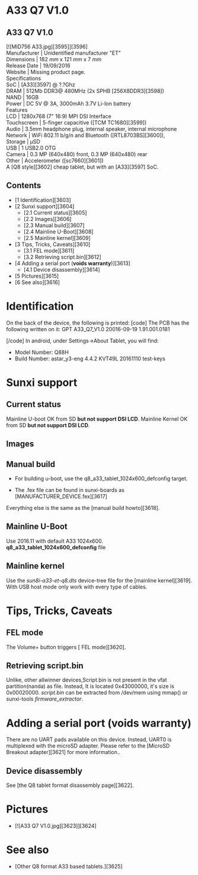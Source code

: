 # A33 Q7 V1.0
A33 Q7 V1.0  
---  
[![MID756 A33.jpg][3595]][3596]  
Manufacturer |  Unidentified manufacturer "ET"   
Dimensions |  182 _mm_ x 121 _mm_ x 7 _mm_  
Release Date |  19/09/2016   
Website |  Missing product page.   
Specifications   
SoC |  [A33][3597] @ ?.?Ghz   
DRAM |  512Mb DDR3@ 480MHz (2x SPHB [256X8DDR3][3598])   
NAND |  16GB   
Power |  DC 5V @ 3A, 3000mAh 3.7V Li-Ion battery   
Features   
LCD |  1280x768 (7" 16:9) MPI DSI Interface   
Touchscreen |  5-finger capacitive ([TCM TC1680][3599])   
Audio |  3.5mm headphone plug, internal speaker, internal microphone   
Network |  WiFi 802.11 b/g/n and Bluetooth ([RTL8703BS][3600]),   
Storage |  µSD   
USB |  1 USB2.0 OTG   
Camera |  0.3 MP (640x480) front, 0.3 MP (640x480) rear   
Other |  Accelerometer ([sc7660][3601])   
A [Q8 style][3602] cheap tablet, but with an [A33][3597] SoC. 
  

## Contents
  * [1 Identification][3603]
  * [2 Sunxi support][3604]
    * [2.1 Current status][3605]
    * [2.2 Images][3606]
    * [2.3 Manual build][3607]
    * [2.4 Mainline U-Boot][3608]
    * [2.5 Mainline kernel][3609]
  * [3 Tips, Tricks, Caveats][3610]
    * [3.1 FEL mode][3611]
    * [3.2 Retrieving script.bin][3612]
  * [4 Adding a serial port (**voids warranty**)][3613]
    * [4.1 Device disassembly][3614]
  * [5 Pictures][3615]
  * [6 See also][3616]

# Identification
On the back of the device, the following is printed: 
[code] 
    The PCB has the following written on it:
    GPT
    A33_Q7_V1.0
    20016-09-19
    1.91.001.0181
    
[/code]
In android, under Settings->About Tablet, you will find: 
  * Model Number: Q88H
  * Build Number: astar_y3-eng 4.4.2 KVT49L 20161110 test-keys

# Sunxi support
## Current status
Mainline U-boot OK from SD **but not support DSI LCD**. 
Mainline Kernel OK from SD **but not support DSI LCD**. 
## Images
## Manual build
  * For building u-boot, use the q8_a33_tablet_1024x600_defconfig target.

  * The .fex file can be found in sunxi-boards as [MANUFACTURER_DEVICE.fex][3617]

Everything else is the same as the [manual build howto][3618]. 
## Mainline U-Boot
Use 2016.11 with default A33 1024x600. 
**q8_a33_tablet_1024x600_defconfig** file 
## Mainline kernel
Use the _sun8i-a33-et-q8.dts_ device-tree file for the [mainline kernel][3619]. With USB host mode only work with every type of cables. 
# Tips, Tricks, Caveats
## FEL mode
The Volume+ button triggers [ FEL mode][3620]. 
## Retrieving script.bin
Unlike, other allwinner devices,Script.bin is not present in the vfat partition(nanda) as file. 
Instead, It is located 0x43000000, it's size is 0x00020000. _script.bin_ can be extracted from /dev/mem using mmap() or sunxi-tools _firmware_extractor_. 
# Adding a serial port (**voids warranty**)
There are no UART pads available on this device. Instead, UART0 is multiplexed with the microSD adapter. Please refer to the [MicroSD Breakout adapter][3621] for more information.. 
## Device disassembly
See [the Q8 tablet format disassembly page][3622]. 
# Pictures
  * [![A33 Q7 V1.0.jpg][3623]][3624]

# See also
  * [Other Q8 format A33 based tablets.][3625]
